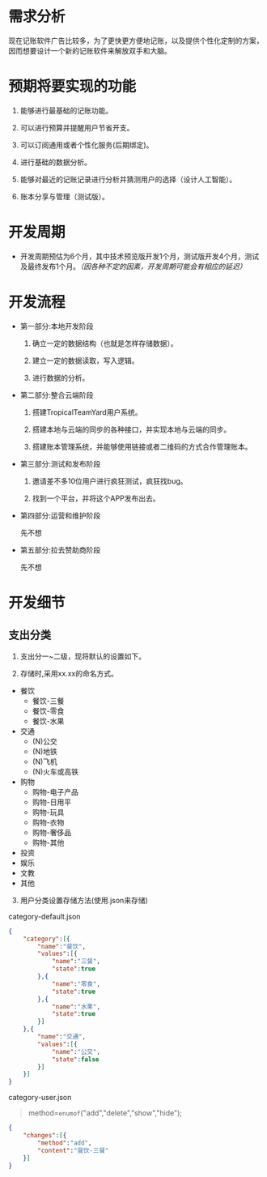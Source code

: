 # 需求分析

现在记账软件广告比较多，为了更快更方便地记账，以及提供个性化定制的方案，因而想要设计一个新的记账软件来解放双手和大脑。

# 预期将要实现的功能

1. 能够进行最基础的记账功能。

2. 可以进行预算并提醒用户节省开支。

3. 可以订阅通用或者个性化服务(后期绑定)。

4. 进行基础的数据分析。

5. 能够对最近的记账记录进行分析并猜测用户的选择（设计人工智能）。

6. 账本分享与管理（测试版）。

# 开发周期

- 开发周期预估为6个月，其中技术预览版开发1个月，测试版开发4个月，测试及最终发布1个月。*（因各种不定的因素，开发周期可能会有相应的延迟）*

# 开发流程

- 第一部分:本地开发阶段

    1. 确立一定的数据结构（也就是怎样存储数据）。

    2. 建立一定的数据读取，写入逻辑。

    3. 进行数据的分析。

- 第二部分:整合云端阶段

    1. 搭建TropicalTeamYard用户系统。

    2. 搭建本地与云端的同步的各种接口，并实现本地与云端的同步。

    3. 搭建账本管理系统，并能够使用链接或者二维码的方式合作管理账本。

- 第三部分:测试和发布阶段

    1. 邀请差不多10位用户进行疯狂测试，疯狂找bug。

    2. 找到一个平台，并将这个APP发布出去。

- 第四部分:运营和维护阶段

    先不想

- 第五部分:拉去赞助商阶段

    先不想

# 开发细节

## 支出分类

1. 支出分一~二级，现将默认的设置如下。

2. 存储时,采用xx.xx的命名方式。

- 餐饮
    - 餐饮-三餐
    - 餐饮-零食
    - 餐饮-水果
- 交通
    - (N)公交
    - (N)地铁
    - (N)飞机
    - (N)火车或高铁
- 购物
    - 购物-电子产品
    - 购物-日用平
    - 购物-玩具
    - 购物-衣物
    - 购物-奢侈品
    - 购物-其他
- 投资
- 娱乐
- 文教
- 其他

3. 用户分类设置存储方法(使用.json来存储)

category-default.json

```json
{
    "category":[{
        "name":"餐饮",
        "values":[{
            "name":"三餐",
            "state":true
        },{
            "name":"零食",
            "state":true
        },{
            "name":"水果",
            "state":true
        }]
    },{
        "name":"交通",
        "values":[{
            "name":"公交",
            "state":false
        }]
    }]
}
```

category-user.json

> method=`enumof`("add","delete","show","hide");

```json
{
    "changes":[{
        "method":"add",
        "content":"餐饮-三餐"
    }]
}
```
